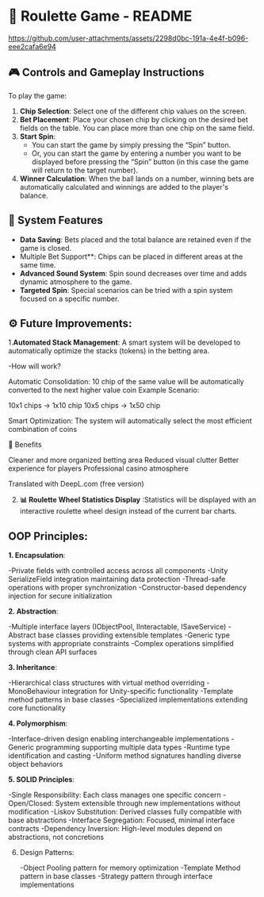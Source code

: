 # 🎰 Roulette Game - README

https://github.com/user-attachments/assets/2298d0bc-191a-4e4f-b096-eee2cafa6e94

## 🎮 Controls and Gameplay Instructions

To play the game:

1. **Chip Selection**: Select one of the different chip values on the screen.
2. **Bet Placement**: Place your chosen chip by clicking on the desired bet fields on the table. You can place more than one chip on the same field.
3. **Start Spin**:
   - You can start the game by simply pressing the “Spin” button.
   - Or, you can start the game by entering a number you want to be displayed before pressing the “Spin” button (in this case the game will return to the target number).
4. **Winner Calculation**: When the ball lands on a number, winning bets are automatically calculated and winnings are added to the player's balance.

## 🧩 System Features

- **Data Saving**: Bets placed and the total balance are retained even if the game is closed.
- Multiple Bet Support**: Chips can be placed in different areas at the same time.
- **Advanced Sound System**: Spin sound decreases over time and adds dynamic atmosphere to the game.
- **Targeted Spin**: Special scenarios can be tried with a spin system focused on a specific number.

## ⚙️ Future Improvements:

1.**Automated Stack Management**: A smart system will be developed to automatically optimize the stacks (tokens) in the betting area.

-How will  work?

Automatic Consolidation: 10 chip of the same value will be automatically converted to the next higher value coin
Example Scenario:

10x1 chips → 1x10 chip
10x5 chips → 1x50 chip

Smart Optimization: The system will automatically select the most efficient combination of coins

🎯 Benefits

Cleaner and more organized betting area
Reduced visual clutter
Better experience for players
Professional casino atmosphere

Translated with DeepL.com (free version)

2. **📊 Roulette Wheel Statistics Display** :Statistics will be displayed with an interactive roulette wheel design instead of the current bar charts.

## OOP Principles:

**1. Encapsulation**:

   -Private fields with controlled access across all components
   -Unity SerializeField integration maintaining data protection
   -Thread-safe operations with proper synchronization
   -Constructor-based dependency injection for secure initialization

**2. Abstraction**:

   -Multiple interface layers (IObjectPool<T>, IInteractable, ISaveService<T>)
   -Abstract base classes providing extensible templates
   -Generic type systems with appropriate constraints
   -Complex operations simplified through clean API surfaces

**3. Inheritance**:

   -Hierarchical class structures with virtual method overriding
   -MonoBehaviour integration for Unity-specific functionality
   -Template method patterns in base classes
   -Specialized implementations extending core functionality

**4. Polymorphism**:

   -Interface-driven design enabling interchangeable implementations
   -Generic programming supporting multiple data types
   -Runtime type identification and casting
   -Uniform method signatures handling diverse object behaviors

**5. SOLID Principles**:

   -Single Responsibility: Each class manages one specific concern
   -Open/Closed: System extensible through new implementations without modification
   -Liskov Substitution: Derived classes fully compatible with base abstractions
   -Interface Segregation: Focused, minimal interface contracts
   -Dependency Inversion: High-level modules depend on abstractions, not concretions

6. Design Patterns:

   -Object Pooling pattern for memory optimization
   -Template Method pattern in base classes
   -Strategy pattern through interface implementations

   




